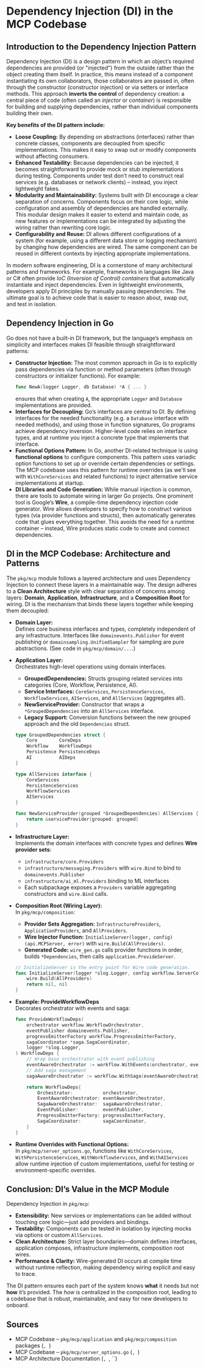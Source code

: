 # Dependency Injection (DI) in the MCP Codebase

## Introduction to the Dependency Injection Pattern

Dependency Injection (DI) is a design pattern in which an object’s required dependencies are provided (or "injected") from the outside rather than the object creating them itself. In practice, this means instead of a component instantiating its own collaborators, those collaborators are passed in, often through the constructor (constructor injection) or via setters or interface methods. This approach **inverts the control** of dependency creation: a central piece of code (often called an *injector* or *container*) is responsible for building and supplying dependencies, rather than individual components building their own.

**Key benefits of the DI pattern include:**

- **Loose Coupling:** By depending on abstractions (interfaces) rather than concrete classes, components are decoupled from specific implementations. This makes it easy to swap out or modify components without affecting consumers.  
- **Enhanced Testability:** Because dependencies can be injected, it becomes straightforward to provide mock or stub implementations during testing. Components under test don’t need to construct real services (e.g. databases or network clients) – instead, you inject lightweight fakes.  
- **Modularity and Maintainability:** Systems built with DI encourage a clear separation of concerns. Components focus on their core logic, while configuration and assembly of dependencies are handled externally. This modular design makes it easier to extend and maintain code, as new features or implementations can be integrated by adjusting the wiring rather than rewriting core logic.  
- **Configurability and Reuse:** DI allows different configurations of a system (for example, using a different data store or logging mechanism) by changing how dependencies are wired. The same component can be reused in different contexts by injecting appropriate implementations.

In modern software engineering, DI is a cornerstone of many architectural patterns and frameworks. For example, frameworks in languages like Java or C# often provide *IoC (Inversion of Control) containers* that automatically instantiate and inject dependencies. Even in lightweight environments, developers apply DI principles by manually passing dependencies. The ultimate goal is to achieve code that is easier to reason about, swap out, and test in isolation.

## Dependency Injection in Go

Go does not have a built-in DI framework, but the language’s emphasis on simplicity and interfaces makes DI feasible through straightforward patterns:

- **Constructor Injection:** The most common approach in Go is to explicitly pass dependencies via function or method parameters (often through constructors or initializer functions). For example:
  ```go
  func NewA(logger Logger, db Database) *A { ... }
  ```
  ensures that when creating `A`, the appropriate `Logger` and `Database` implementations are provided.  
- **Interfaces for Decoupling:** Go’s interfaces are central to DI. By defining interfaces for the needed functionality (e.g. a `Database` interface with needed methods), and using those in function signatures, Go programs achieve dependency inversion. Higher-level code relies on interface types, and at runtime you inject a concrete type that implements that interface.  
- **Functional Options Pattern:** In Go, another DI-related technique is using **functional options** to configure components. This pattern uses variadic option functions to set up or override certain dependencies or settings. The MCP codebase uses this pattern for runtime overrides (as we'll see with `WithCoreServices` and related functions) to inject alternative service implementations at startup.  
- **DI Libraries and Code Generation:** While manual injection is common, there are tools to automate wiring in larger Go projects. One prominent tool is Google’s **Wire**, a compile-time dependency injection code generator. Wire allows developers to specify how to construct various types (via provider functions and structs), then automatically generates code that glues everything together. This avoids the need for a runtime container – instead, Wire produces static code to create and connect dependencies.

## DI in the MCP Codebase: Architecture and Patterns

The `pkg/mcp` module follows a layered architecture and uses Dependency Injection to connect these layers in a maintainable way. The design adheres to a **Clean Architecture** style with clear separation of concerns among layers: **Domain**, **Application**, **Infrastructure**, and a **Composition Root** for wiring. DI is the mechanism that binds these layers together while keeping them decoupled:

- **Domain Layer:**  
  Defines core business interfaces and types, completely independent of any infrastructure. Interfaces like `domainevents.Publisher` for event publishing or `domainsampling.UnifiedSampler` for sampling are pure abstractions. (See code in `pkg/mcp/domain/...`.)

- **Application Layer:**  
  Orchestrates high-level operations using domain interfaces.  
  - **GroupedDependencies:** Structs grouping related services into categories (Core, Workflow, Persistence, AI).  
  - **Service Interfaces:** `CoreServices`, `PersistenceServices`, `WorkflowServices`, `AIServices`, and `AllServices` (aggregates all).  
  - **NewServiceProvider:** Constructor that wraps a `*GroupedDependencies` into an `AllServices` interface.  
  - **Legacy Support:** Conversion functions between the new grouped approach and the old `Dependencies` struct.

  ```go
  type GroupedDependencies struct {
      Core        CoreDeps
      Workflow    WorkflowDeps
      Persistence PersistenceDeps
      AI          AIDeps
  }

  type AllServices interface {
      CoreServices
      PersistenceServices
      WorkflowServices
      AIServices
  }

  func NewServiceProvider(grouped *GroupedDependencies) AllServices {
      return &serviceProvider{grouped: grouped}
  }
  ```

- **Infrastructure Layer:**  
  Implements the domain interfaces with concrete types and defines **Wire provider sets**:  
  - `infrastructure/core.Providers`  
  - `infrastructure/messaging.Providers` with `wire.Bind` to bind to `domainevents.Publisher`  
  - `infrastructure/ai_ml.Providers` binding to ML interfaces  
  - Each subpackage exposes a `Providers` variable aggregating constructors and `wire.Bind` calls.

- **Composition Root (Wiring Layer):**  
  In `pkg/mcp/composition`:  
  - **Provider Sets Aggregation:** `InfrastructureProviders`, `ApplicationProviders`, and `AllProviders`.  
  - **Wire Injector Function:** `InitializeServer(logger, config) (api.MCPServer, error)` with `wire.Build(AllProviders)`.  
  - **Generated Code:** `wire_gen.go` calls provider functions in order, builds `*Dependencies`, then calls `application.ProvideServer`.

  ```go
  // InitializeServer is the entry point for Wire code generation.
  func InitializeServer(logger *slog.Logger, config workflow.ServerConfig) (api.MCPServer, error) {
      wire.Build(AllProviders)
      return nil, nil
  }
  ```

- **Example: ProvideWorkflowDeps**  
  Decorates orchestrator with events and saga:

  ```go
  func ProvideWorkflowDeps(
      orchestrator workflow.WorkflowOrchestrator,
      eventPublisher domainevents.Publisher,
      progressEmitterFactory workflow.ProgressEmitterFactory,
      sagaCoordinator *saga.SagaCoordinator,
      logger *slog.Logger,
  ) WorkflowDeps {
      // Wrap base orchestrator with event publishing
      eventAwareOrchestrator := workflow.WithEvents(orchestrator, eventPublisher)
      // Add saga management
      sagaAwareOrchestrator := workflow.WithSaga(eventAwareOrchestrator, sagaCoordinator, logger)

      return WorkflowDeps{
          Orchestrator:           orchestrator,
          EventAwareOrchestrator: eventAwareOrchestrator,
          SagaAwareOrchestrator:  sagaAwareOrchestrator,
          EventPublisher:         eventPublisher,
          ProgressEmitterFactory: progressEmitterFactory,
          SagaCoordinator:        sagaCoordinator,
      }
  }
  ```

- **Runtime Overrides with Functional Options:**  
  In `pkg/mcp/server_options.go`, functions like `WithCoreServices`, `WithPersistenceServices`, `WithWorkflowServices`, and `WithAIServices` allow runtime injection of custom implementations, useful for testing or environment-specific overrides.

## Conclusion: DI’s Value in the MCP Module

Dependency Injection in `pkg/mcp`:

- **Extensibility:** New services or implementations can be added without touching core logic—just add providers and bindings.  
- **Testability:** Components can be tested in isolation by injecting mocks via options or custom `AllServices`.  
- **Clean Architecture:** Strict layer boundaries—domain defines interfaces, application composes, infrastructure implements, composition root wires.  
- **Performance & Clarity:** Wire-generated DI occurs at compile time without runtime reflection, making dependency wiring explicit and easy to trace.

The DI pattern ensures each part of the system knows **what** it needs but not **how** it’s provided. The *how* is centralized in the composition root, leading to a codebase that is robust, maintainable, and easy for new developers to onboard.

## Sources

- MCP Codebase – `pkg/mcp/application` and `pkg/mcp/composition` packages (``, ``)  
- MCP Codebase – `pkg/mcp/server_options.go` (``, ``)  
- MCP Architecture Documentation (``, ``, ``)

